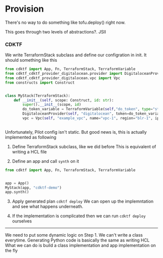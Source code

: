 # Provision
There's no way to do something like tofu.deploy() right now.

This goes through two levels of abstractions?. JSII

### CDKTF
We write TerraformStack subclass and define our configration in init. It should something like this
```python
from cdktf import App, Fn, TerraformStack, TerraformVariable
from cdktf_cdktf_provider_digitalocean.provider import DigitaloceanProvider
from cdktf_cdktf_provider_digitalocean.vpc import Vpc
from constructs import Construct


class MyStack(TerraformStack):
	def __init__(self, scope: Construct, id: str):
		super().__init__(scope, id)
		do_token_variable = TerraformVariable(self,"do_token", type="string")
		DigitaloceanProvider(self, "digitalocean", token=do_token_variable.string_value)
		vpc = Vpc(self, "example_vpc", name="vpc-1", region="blr-1", ip_range="ip_range")
	   
```

Unfortunately, Pilot config isn't static. But good news is, this is actually implemented as following

1. Define TerraformStack subclass, like we did before
This is equivalent of writing a HCL file

2. Define an app and call `synth` on it

```python
from cdktf import App, Fn, TerraformStack, TerraformVariable


app = App()
MyStack(app, "cdktf-demo")
app.synth()
```


3. Apply generated plan
`cdktf deploy`
We can open up the implemntation and see what happens underneath.

1. If the implementation is complicated then we can run `cdktf deploy` ourselves


---

We need to put some dynamic logic on Step 1.
We can't write a class everytime. 
Generating Python code is basically the same as writing HCL
What we can do is build a class implementation and app implementation on the fly

